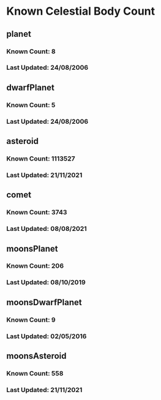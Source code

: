 # Known Celestial Body Count
## planet
### Known Count: 8
### Last Updated: 24/08/2006
## dwarfPlanet
### Known Count: 5
### Last Updated: 24/08/2006
## asteroid
### Known Count: 1113527
### Last Updated: 21/11/2021
## comet
### Known Count: 3743
### Last Updated: 08/08/2021
## moonsPlanet
### Known Count: 206
### Last Updated: 08/10/2019
## moonsDwarfPlanet
### Known Count: 9
### Last Updated: 02/05/2016
## moonsAsteroid
### Known Count: 558
### Last Updated: 21/11/2021